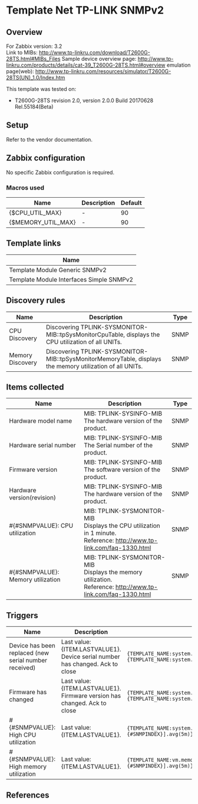 
# Template Net TP-LINK SNMPv2

## Overview

For Zabbix version: 3.2  
Link to MIBs: http://www.tp-linkru.com/download/T2600G-28TS.html#MIBs_Files
Sample device overview page: http://www.tp-linkru.com/products/details/cat-39_T2600G-28TS.html#overview
emulation page(web): http://www.tp-linkru.com/resources/simulator/T2600G-28TS(UN)_1.0/Index.htm

This template was tested on:

- T2600G-28TS revision 2.0, version 2.0.0 Build 20170628 Rel.55184(Beta)

## Setup

Refer to the vendor documentation.

## Zabbix configuration

No specific Zabbix configuration is required.

### Macros used

|Name|Description|Default|
|----|-----------|-------|
|{$CPU_UTIL_MAX}|-|90|
|{$MEMORY_UTIL_MAX}|-|90|

## Template links

|Name|
|----|
|Template Module Generic SNMPv2|
|Template Module Interfaces Simple SNMPv2|

## Discovery rules

|Name|Description|Type|
|----|-----------|----|
|CPU Discovery|Discovering TPLINK-SYSMONITOR-MIB::tpSysMonitorCpuTable, displays the CPU utilization of all UNITs.|SNMP|
|Memory Discovery|Discovering TPLINK-SYSMONITOR-MIB::tpSysMonitorMemoryTable, displays the memory utilization of all UNITs.|SNMP|

## Items collected

|Name|Description|Type|
|----|-----------|----|
|Hardware model name|MIB: TPLINK-SYSINFO-MIB</br>The hardware version of the product.|SNMP|
|Hardware serial number|MIB: TPLINK-SYSINFO-MIB</br>The Serial number of the product.|SNMP|
|Firmware version|MIB: TPLINK-SYSINFO-MIB</br>The software version of the product.|SNMP|
|Hardware version(revision)|MIB: TPLINK-SYSINFO-MIB</br>The hardware version of the product.|SNMP|
|#{#SNMPVALUE}: CPU utilization|MIB: TPLINK-SYSMONITOR-MIB</br>Displays the CPU utilization in 1 minute.</br>Reference: http://www.tp-link.com/faq-1330.html|SNMP|
|#{#SNMPVALUE}: Memory utilization|MIB: TPLINK-SYSMONITOR-MIB</br>Displays the memory utilization.</br>Reference: http://www.tp-link.com/faq-1330.html|SNMP|


## Triggers

|Name|Description|Expression|Severity|
|----|-----------|----|----|
|Device has been replaced (new serial number received)|Last value: {ITEM.LASTVALUE1}.</br>Device serial number has changed. Ack to close|`{TEMPLATE_NAME:system.hw.serialnumber.diff()}=1 and {TEMPLATE_NAME:system.hw.serialnumber.strlen()}>0`|INFO|
|Firmware has changed|Last value: {ITEM.LASTVALUE1}.</br>Firmware version has changed. Ack to close|`{TEMPLATE_NAME:system.hw.firmware.diff()}=1 and {TEMPLATE_NAME:system.hw.firmware.strlen()}>0`|INFO|
|#{#SNMPVALUE}: High CPU utilization|Last value: {ITEM.LASTVALUE1}.|`{TEMPLATE_NAME:system.cpu.util[tpSysMonitorCpu1Minute.{#SNMPINDEX}].avg(5m)}>{$CPU_UTIL_MAX}`|AVERAGE|
|#{#SNMPVALUE}: High memory utilization|Last value: {ITEM.LASTVALUE1}.|`{TEMPLATE_NAME:vm.memory.pused[tpSysMonitorMemoryUtilization.{#SNMPINDEX}].avg(5m)}>{$MEMORY_UTIL_MAX}`|AVERAGE|

## References

